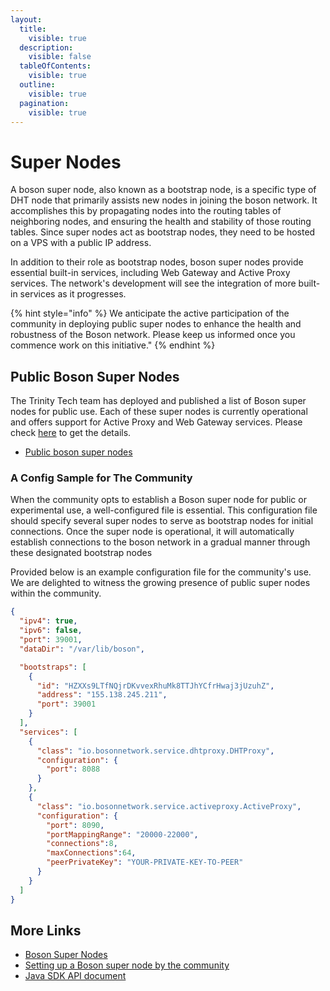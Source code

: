 ```yaml
---
layout:
  title:
    visible: true
  description:
    visible: false
  tableOfContents:
    visible: true
  outline:
    visible: true
  pagination:
    visible: true
---
```


# Super Nodes

A boson super node, also known as a bootstrap node, is a specific type of DHT node that primarily assists new nodes in joining the boson network. It accomplishes this by propagating nodes into the routing tables of neighboring nodes, and ensuring the health and stability of those routing tables. Since super nodes act as bootstrap nodes, they need to be hosted on a VPS with a public IP address.

In addition to their role as bootstrap nodes, boson super nodes provide essential built-in services, including Web Gateway and Active Proxy services. The network's development will see the integration of more built-in services as it progresses.

{% hint style="info" %}
We anticipate the active participation of the community in deploying public super nodes to enhance the health and robustness of the Boson network. Please keep us informed once you commence work on this initiative."
{% endhint %}

## Public Boson Super Nodes

The Trinity Tech team has deployed and published a list of Boson super nodes for public use. Each of these super nodes is currently operational and offers support for Active Proxy and Web Gateway services. Please check [here](https://github.com/bosonnetwork/public-super-nodes/blob/master/public-super-nodes.json) to get the details.

* [Public boson super nodes](https://github.com/bosonnetwork/public-super-nodes/blob/master/public-super-nodes.json)

### A Config Sample for The Community

When the community opts to establish a Boson super node for public or experimental use, a well-configured file is essential. This configuration file should specify several super nodes to serve as bootstrap nodes for initial connections. Once the super node is operational, it will automatically establish connections to the boson network in a gradual manner through these designated bootstrap nodes

Provided below is an example configuration file for the community's use. We are delighted to witness the growing presence of public super nodes within the community.

```json
{
  "ipv4": true,
  "ipv6": false,
  "port": 39001,
  "dataDir": "/var/lib/boson",

  "bootstraps": [
    {
      "id": "HZXXs9LTfNQjrDKvvexRhuMk8TTJhYCfrHwaj3jUzuhZ",
      "address": "155.138.245.211",
      "port": 39001
    }
  ],
  "services": [
    {
      "class": "io.bosonnetwork.service.dhtproxy.DHTProxy",
      "configuration": {
        "port": 8088
      }
    },
    {
      "class": "io.bosonnetwork.service.activeproxy.ActiveProxy",
      "configuration": {
        "port": 8090,
        "portMappingRange": "20000-22000",
        "connections":8,
        "maxConnections":64,
        "peerPrivateKey": "YOUR-PRIVATE-KEY-TO-PEER"
      } 
    }
  ]  
}
```

## More Links

* [Boson Super Nodes](super-nodes.md#boson-super-nodes)
* [Setting up a Boson super node by the community](broken-reference)
* [Java SDK API document](../developer-kits/java.md)
